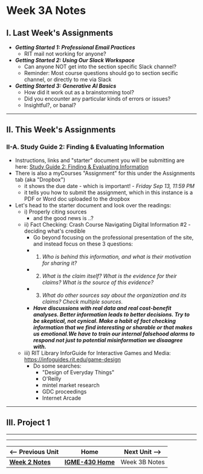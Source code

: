 # Week 3A Notes

## I. Last Week's Assignments

- ***Getting Started 1: Professional Email Practices***
  - RIT mail not working for anyone?
- ***Getting Started 2: Using Our Slack Workspace***
  - Can anyone NOT get into the section specific Slack channel?
  - Reminder: Most course questions should go to section secific channel, or directly to me via Slack
- ***Getting Started 3: Generative AI Basics***
  - How did it work out as a brainstorming tool?
  - Did you encounter any particular kinds of errors or issues?
  - Insightful?, or banal?

---

## II. This Week's Assignments  

### II-A. Study Guide 2: Finding & Evaluating Information
- Instructions, links and "starter" document you will be submitting are here: [Study Guide 2: Finding & Evaluating Information](https://docs.google.com/document/d/1hKDYoEhBuw5CmN20XqTu21ejhsadrX4jJziFZos82LQ/copy)
- There is also a myCourses "Assignment" for this under the Assignments tab (aka "Dropbox")
  - it shows the due date - which is important! - *Friday Sep 13, 11:59 PM*
  - it tells you how to submit the assignment, which in this instance is a PDF or Word doc uploaded to the dropbox
- Let's head to the starter document and look over the readings:
  - i) Properly citing sources
    - and the good news is ..?
  - ii) Fact Checking: Crash Course Navigating Digital Information #2 - deciding what's credible
    - Go beyond focusing on the professional presentation of the site, and instead focus on these 3 questions:
    - 1) *Who is behind this information, and what is their motivation for sharing it?*
    - 2) *What is the claim itself? What is the evidence for their claims? What is the source of this evidence?*
    - 3) *What do other sources say about the organization and its claims? Check multiple sources.*
    - ***Have discussions with real data and real cost-benefit analyses. Better information leads to better decisions. Try to be skeptical, not cynical. Make a habit of fact checking information that we find interesting or sharable or that makes us emotional.We have to train our internal falsehood alarms to respond not just to potential misinformation we disaagree with.***
  - iii) RIT Library InforGuide for Interactive Games and Media: https://infoguides.rit.edu/game-design
    - Do some searches:
      - "Design of Everyday Things"
      - O'Reilly
      - mintel market research
      - GDC proceedings
      - Internet Arcade


    

---

## III. Project 1


---
---

| <-- Previous Unit | Home | Next Unit -->
| --- | --- | --- 
|  [**Week 2 Notes**](2.md)  |  [**IGME-430 Home**](../) | Week 3B Notes

